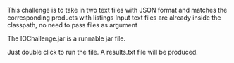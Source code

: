 This challenge is to take in two text files with JSON format and matches the corresponding products with listings
Input text files are already inside the classpath, no need to pass files as argument

The IOChallenge.jar is a runnable jar file.

Just double click to run the file.
A results.txt file will be produced.
